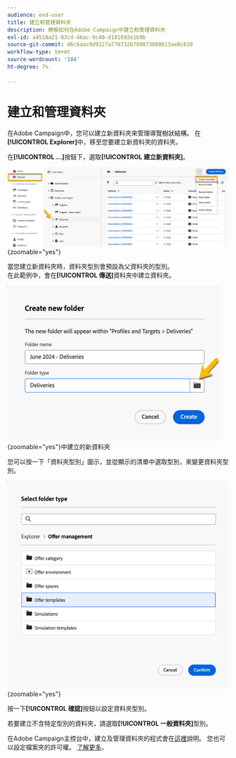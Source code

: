 ```yaml
---
audience: end-user
title: 建立和管理資料夾
description: 瞭解如何在Adobe Campaign中建立和管理資料夾
exl-id: a4518a21-03cd-46ac-9c40-d181692e1b9b
source-git-commit: d6c6aac9d9127a770732b709873008613ae8c639
workflow-type: tm+mt
source-wordcount: '184'
ht-degree: 7%

---
```


# 建立和管理資料夾

在Adobe Campaign中，您可以建立新資料夾來管理導覽樹狀結構。 在&#x200B;**[!UICONTROL Explorer]**&#x200B;中，移至您要建立新資料夾的資料夾。

在&#x200B;**[!UICONTROL ...]**&#x200B;按鈕下，選取&#x200B;**[!UICONTROL 建立新資料夾]**。

![熒幕擷圖顯示……按鈕下的[建立新資料夾]選項](assets/folder_create.png){zoomable="yes"}

當您建立新資料夾時，資料夾型別會預設為父資料夾的型別。\
在此範例中，會在&#x200B;**[!UICONTROL 傳送]**&#x200B;資料夾中建立資料夾。

![熒幕擷圖顯示在傳遞資料夾](assets/folder_new.png){zoomable="yes"}中建立的新資料夾

您可以按一下「資料夾型別」圖示，並從顯示的清單中選取型別，來變更資料夾型別。

![熒幕擷圖顯示可供選取的資料夾型別清單](assets/folder_type.png){zoomable="yes"}

按一下&#x200B;**[!UICONTROL 確認]**&#x200B;按鈕以設定資料夾型別。

若要建立不含特定型別的資料夾，請選取&#x200B;**[!UICONTROL 一般資料夾]**&#x200B;型別。

在Adobe Campaign主控台中，建立及管理資料夾的程式會在[這裡](https://experienceleague.adobe.com/zh-hant/docs/campaign/campaign-v8/config/configuration/folders-and-views)說明。 您也可以設定檔案夾的許可權。 [了解更多](https://experienceleague.adobe.com/zh-hant/docs/campaign/campaign-v8/admin/permissions/folder-permissions)。